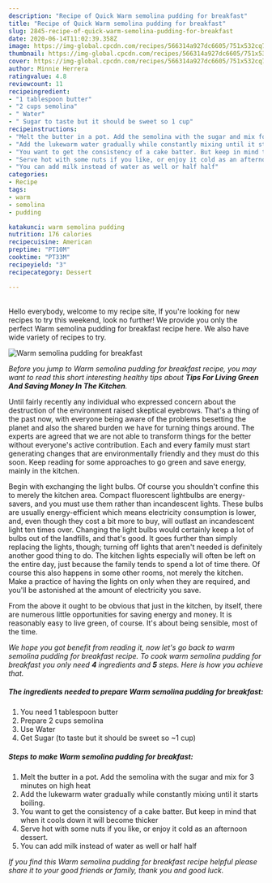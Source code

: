 ```yaml
---
description: "Recipe of Quick Warm semolina pudding for breakfast"
title: "Recipe of Quick Warm semolina pudding for breakfast"
slug: 2845-recipe-of-quick-warm-semolina-pudding-for-breakfast
date: 2020-06-14T11:02:39.358Z
image: https://img-global.cpcdn.com/recipes/566314a927dc6605/751x532cq70/warm-semolina-pudding-for-breakfast-recipe-main-photo.jpg
thumbnail: https://img-global.cpcdn.com/recipes/566314a927dc6605/751x532cq70/warm-semolina-pudding-for-breakfast-recipe-main-photo.jpg
cover: https://img-global.cpcdn.com/recipes/566314a927dc6605/751x532cq70/warm-semolina-pudding-for-breakfast-recipe-main-photo.jpg
author: Minnie Herrera
ratingvalue: 4.8
reviewcount: 11
recipeingredient:
- "1 tablespoon butter"
- "2 cups semolina"
- " Water"
- " Sugar to taste but it should be sweet so 1 cup"
recipeinstructions:
- "Melt the butter in a pot. Add the semolina with the sugar and mix for 3 minutes on high heat"
- "Add the lukewarm water gradually while constantly mixing until it starts boiling."
- "You want to get the consistency of a cake batter. But keep in mind that when it cools down it will become thicker"
- "Serve hot with some nuts if you like, or enjoy it cold as an afternoon dessert."
- "You can add milk instead of water as well or half half"
categories:
- Recipe
tags:
- warm
- semolina
- pudding

katakunci: warm semolina pudding 
nutrition: 176 calories
recipecuisine: American
preptime: "PT10M"
cooktime: "PT33M"
recipeyield: "3"
recipecategory: Dessert

---
```

<br>
Hello everybody, welcome to my recipe site, If you're looking for new recipes to try this weekend, look no further! We provide you only the perfect Warm semolina pudding for breakfast recipe here. We also have wide variety of recipes to try.
<br>


![Warm semolina pudding for breakfast](https://img-global.cpcdn.com/recipes/566314a927dc6605/751x532cq70/warm-semolina-pudding-for-breakfast-recipe-main-photo.jpg)

<i>Before you jump to Warm semolina pudding for breakfast recipe, you may want to read this short interesting healthy tips about 
<strong>Tips For Living Green And Saving Money In The Kitchen</strong>.</i>
</br>

Until fairly recently any individual who expressed concern about the destruction of the environment raised skeptical eyebrows. That's a thing of the past now, with everyone being aware of the problems besetting the planet and also the shared burden we have for turning things around. The experts are agreed that we are not able to transform things for the better without everyone's active contribution. Each and every family must start generating changes that are environmentally friendly and they must do this soon. Keep reading for some approaches to go green and save energy, mainly in the kitchen.

Begin with exchanging the light bulbs. Of course you shouldn't confine this to merely the kitchen area. Compact fluorescent lightbulbs are energy-savers, and you must use them rather than incandescent lights. These bulbs are usually energy-efficient which means electricity consumption is lower, and, even though they cost a bit more to buy, will outlast an incandescent light ten times over. Changing the light bulbs would certainly keep a lot of bulbs out of the landfills, and that's good. It goes further than simply replacing the lights, though; turning off lights that aren't needed is definitely another good thing to do. The kitchen lights especially will often be left on the entire day, just because the family tends to spend a lot of time there. Of course this also happens in some other rooms, not merely the kitchen. Make a practice of having the lights on only when they are required, and you'll be astonished at the amount of electricity you save.

From the above it ought to be obvious that just in the kitchen, by itself, there are numerous little opportunities for saving energy and money. It is reasonably easy to live green, of course. It's about being sensible, most of the time.


<i>We hope you got benefit from reading it, now let's go back to warm semolina pudding for breakfast recipe. To cook warm semolina pudding for breakfast you only need <strong>4</strong> ingredients and <strong>5</strong> steps. Here is how you achieve that.
</i>

##### The ingredients needed to prepare Warm semolina pudding for breakfast:

1. You need 1 tablespoon butter
1. Prepare 2 cups semolina
1. Use  Water
1. Get  Sugar (to taste but it should be sweet so ~1 cup)


##### Steps to make Warm semolina pudding for breakfast:

1. Melt the butter in a pot. Add the semolina with the sugar and mix for 3 minutes on high heat
1. Add the lukewarm water gradually while constantly mixing until it starts boiling.
1. You want to get the consistency of a cake batter. But keep in mind that when it cools down it will become thicker
1. Serve hot with some nuts if you like, or enjoy it cold as an afternoon dessert.
1. You can add milk instead of water as well or half half


<i>If you find this Warm semolina pudding for breakfast recipe helpful please share it to your good friends or family, thank you and good luck.</i>
